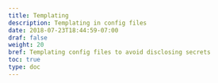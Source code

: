 ```yaml
---
title: Templating
description: Templating in config files
date: 2018-07-23T18:44:59-07:00
draf: false
weight: 20
bref: Templating config files to avoid disclosing secrets
toc: true
type: doc
---
```


